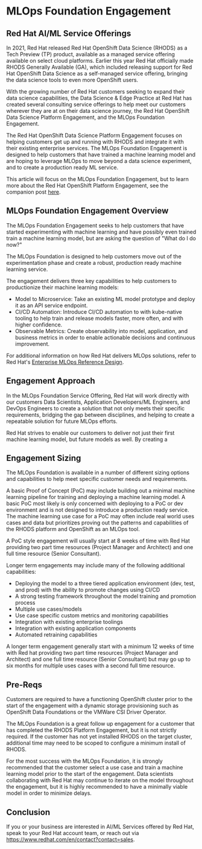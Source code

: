 # MLOps Foundation Engagement

## Red Hat AI/ML Service Offerings

In 2021, Red Hat released Red Hat OpenShift Data Science (RHODS) as a Tech Preview (TP) product, available as a managed service offering available on select cloud platforms.  Earlier this year Red Hat officially made RHODS Generally Available (GA), which included releasing support for Red Hat OpenShift Data Science as a self-managed service offering, bringing the data science tools to even more OpenShift users.

With the growing number of Red Hat customers seeking to expand their data science capabilities, the Data Science & Edge Practice at Red Hat has created several consulting service offerings to help meet our customers wherever they are at on their data science journey, the Red Hat OpenShift Data Science Platform Engagement, and the MLOps Foundation Engagement.

The Red Hat OpenShift Data Science Platform Engagement focuses on helping customers get up and running with RHODS and integrate it with their existing enterprise services.  The MLOps Foundation Engagement is designed to help customers that have trained a machine learning model and are hoping to leverage MLOps to move beyond a data science experiment, and to create a production ready ML service.

This article will focus on the MLOps Foundation Engagement, but to learn more about the Red Hat OpenShift Platform Engagement, see the companion post [here](rhods-platform-engagement.md).

## MLOps Foundation Engagement Overview

The MLOps Foundation Engagement seeks to help customers that have started experimenting with machine learning and have possibly even trained train a machine learning model, but are asking the question of "What do I do now?"

The MLOps Foundation is designed to help customers move out of the experimentation phase and create a robust, production ready machine learning service.

The engagement delivers three key capabilities to help customers to productionize their machine learning models:

* Model to Microservice: Take an existing ML model prototype and deploy it as an API service endpoint.
* CI/CD Automation: Introduce CI/CD automation to with kube-native tooling to help train and release models faster, more often, and with higher confidence.
* Observable Metrics: Create observability into model, application, and business metrics in order to enable actionable decisions and continuous improvement.

For additional information on how Red Hat delivers MLOps solutions, refer to Red Hat's [Enterprise MLOps Reference Design](https://cloud.redhat.com/blog/enterprise-mlops-reference-design).

## Engagement Approach

In the MLOps Foundation Service Offering, Red Hat will work directly with our customers Data Scientists, Application Developers/ML Engineers, and DevOps Engineers to create a solution that not only meets their specific requirements, bridging the gap between disciplines, and helping to create a repeatable solution for future MLOps efforts.  

Red Hat strives to enable our customers to deliver not just their first machine learning model, but future models as well.  By creating a 

## Engagement Sizing

The MLOps Foundation is available in a number of different sizing options and capabilities to help meet specific customer needs and requirements.

A basic Proof of Concept (PoC) may include building out a minimal machine learning pipeline for training and deploying a machine learning model.  A basic PoC most likely is only concerned with deploying to a PoC or dev environment and is not designed to introduce a production ready service.  The machine learning use case for a PoC may often include real world uses cases and data but prioritizes proving out the patterns and capabilities of the RHODS platform and OpenShift as an MLOps tool.  

A PoC style engagement will usually start at 8 weeks of time with Red Hat providing two part time resources (Project Manager and Architect) and one full time resource (Senior Consultant).

Longer term engagements may include many of the following additional capabilities:
* Deploying the model to a three tiered application environment (dev, test, and prod) with the ability to promote changes using CI/CD
* A strong testing framework throughout the model training and promotion process
* Multiple use cases/models
* Use case specific custom metrics and monitoring capabilities
* Integration with existing enterprise toolings
* Integration with existing application components
* Automated retraining capabilities

A longer term engagement generally start with a minimum 12 weeks of time with Red hat providing two part time resources (Project Manager and Architect) and one full time resource (Senior Consultant) but may go up to six months for multiple uses cases with a second full time resource.

## Pre-Reqs

Customers are required to have a functioning OpenShift cluster prior to the start of the engagement with a dynamic storage provisioning such as OpenShift Data Foundations or the VMWare CSI Driver Operator.

The MLOps Foundation is a great follow up engagement for a customer that has completed the RHODS Platform Engagement, but it is not strictly required.  If the customer has not yet installed RHODS on the target cluster, additional time may need to be scoped to configure a minimum install of RHODS.

For the most success with the MLOps Foundation, it is strongly recommended that the customer select a use case and train a machine learning model prior to the start of the engagement.  Data scientists collaborating with Red Hat may continue to iterate on the model throughout the engagement, but it is highly recommended to have a minimally viable model in order to minimize delays.

## Conclusion

If you or your business are interested in AI/ML Services offered by Red Hat, speak to your Red Hat account team, or reach out via https://www.redhat.com/en/contact?contact=sales.
